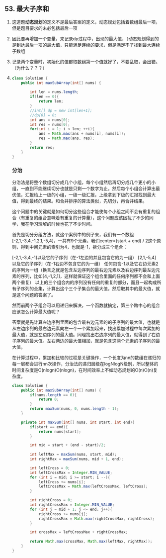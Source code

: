 ## 53. 最大子序和

1. 这道题**动态规划**的定义不是最后答案的定义，动态规划包括着数组最后一项，但是题目要求的未必包括最后一项

2. 因此要再增加一个变量，来记录dp过程中，出现的最大值，（动态规划得到的是到达最后一项的最大值，只能满足连续的要求，但是满足不了找到最大连续子数组

3. 记录两个变量时，初始化的值都取数组第一个值就好了，不要乱取，会出错。（为什么？？？）

4. ```java
   class Solution {
       public int maxSubArray(int[] nums) {
           
           int len = nums.length;
           if(len == 0){
               return len;
           }
           //int[] dp = new int[len+1];
           //dp[0] = 0;
           int ans = nums[0];
           int res = nums[0];
           for(int i = 1; i < len; ++i){
               ans = Math.max(ans + nums[i], nums[i]);
               res = Math.max(ans, res);
           }
           return res;
       }
   }
   ```

   ### 分治

   分治法是将整个数组切分成几个小组，每个小组然后再切分成几个更小的小组，一直到不能继续切分也就是只剩一个数字为止。然后每个小组会计算出最优值，汇报给上一级的小组，一级一级汇报，上级拿到下级的汇报找到最大值，得到最终的结果。和合并排序的算法类似，先切分，再合并结果。

   这个问题中的关键就是如何切分这些组合才能使每个小组之间不会有重复的组合（有重复的组合意味着有重复的计算量），这个问题应该困扰了不少的同学，我在学习理解的时候也花了不少时间。

   首先是切分分组方法，就这个案例中的例子来，我们有一个数组[-2,1,-3,4,-1,2,1,-5,4]，一共有9个元素，我们center=(start + end) / 2这个原则，得到中间元素的索引为4，也就是-1，拆分成三个组合：

   [-2,1,-3,4,-1]以及它的子序列（在-1左边的并且包含它的为一组）
   [2,1,-5,4] 以及它的子序列（在-1右边不包含它的为一组）
   任何包含-1以及它右边元素2的序列为一组（换言之就是包含左边序列的最右边元素以及右边序列最左边元素的序列，比如[4,-1,2,1]，这样就保证这个组合里面的任何序列都不会和上面两个重复）
   以上的三个组合内的序列没有任何的重复的部分，而且一起构成所有子序列的全集，计算出这个三个子集合的最大值，然后取其中的最大值，就是这个问题的答案了。

   然而前两个子组合可以用递归来解决，一个函数就搞定，第三个跨中心的组合应该怎么计算最大值呢？

   答案就是先计算左边序列里面的包含最右边元素的的子序列的最大值，也就是从左边序列的最右边元素向左一个一个累加起来，找出累加过程中每次累加的最大值，就是左边序列的最大值。同理找出右边序列的最大值，就得到了右边子序列的最大值。左右两边的最大值相加，就是包含这两个元素的子序列的最大值。

   在计算过程中，累加和比较的过程是关键操作，一个长度为nn的数组在递归的每一层都会进行nn次操作，分治法的递归层级在logNlogN级别，所以整体的时间复杂度是O(nlogn)O(nlogn)，在时间效率上不如动态规划的O(n)O(n)复杂度。

   ```java
   class Solution {
       public int maxSubArray(int[] nums) {
           if(nums.length == 0){
               return 0;
           }
           return maxSum(nums, 0, nums.length - 1);
       }
   
       private int maxSum(int[] nums, int start, int end){
           if(start == end){
               return nums[start];
           }
   
           int mid = start + (end - start)/2;
           
           int leftMax = maxSum(nums, start, mid);
           int rightMax = maxSum(nums, mid + 1, end);
   
           int leftCross = 0;
           int leftCrossMax = Integer.MIN_VALUE;
           for (int i = mid; i >= start; i --){
               leftCross += nums[i];
               leftCrossMax = Math.max(leftCrossMax, leftCross);
           }
   
           int rightCross = 0;
           int rightCrossMax = Integer.MIN_VALUE;
           for (int j = mid + 1; j <= end; j++){
               rightCross += nums[j];
               rightCrossMax = Math.max(rightCrossMax, rightCross);
           }
   
           int crossMax = leftCrossMax + rightCrossMax;
           
           return Math.max(crossMax, Math.max(leftMax, rightMax));
       }
   }
   ```

   
